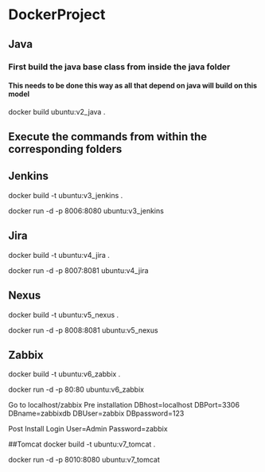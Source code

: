 # DockerProject

## Java
### First build the java base class from inside the java folder
#### This needs to be done this way as all that depend on java will build on this model
docker build ubuntu:v2_java .

## Execute the commands from within the corresponding folders

## Jenkins
docker build -t ubuntu:v3_jenkins .

docker run -d -p 8006:8080 ubuntu:v3_jenkins


## Jira
docker build -t ubuntu:v4_jira .

docker run -d -p 8007:8081 ubuntu:v4_jira

## Nexus
docker build -t ubuntu:v5_nexus .

docker run -d -p 8008:8081 ubuntu:v5_nexus

## Zabbix
docker build -t ubuntu:v6_zabbix .

docker run -d -p 80:80 ubuntu:v6_zabbix

Go to localhost/zabbix
Pre installation
DBhost=localhost
DBPort=3306
DBname=zabbixdb
DBUser=zabbix
DBpassword=123

Post Install Login 
User=Admin
Password=zabbix

##Tomcat
docker build -t ubuntu:v7_tomcat .

docker run -d -p 8010:8080 ubuntu:v7_tomcat
